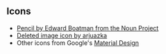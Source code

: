 ## Icons
* [Pencil by Edward Boatman from the Noun Project](https://thenounproject.com/search/?q=pencil&i=347)
* [Deleted image icon by arjuazka](https://thenounproject.com/term/picture-error/552929/)
* Other icons from Google's [Material Design](https://www.google.com/design/icons)
